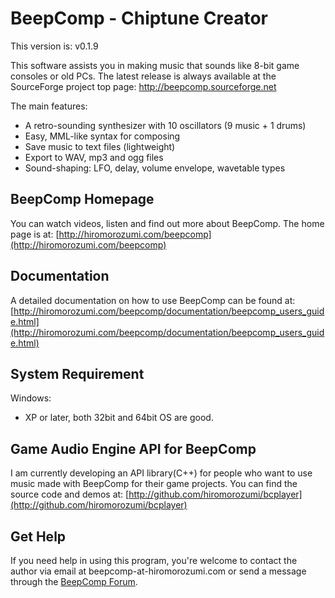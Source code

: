 BeepComp - Chiptune Creator
===========================

This version is: v0.1.9

This software assists you in making music that sounds like 8-bit game consoles or old PCs.
The latest release is always available at the SourceForge project top page:
http://beepcomp.sourceforge.net

The main features:
- A retro-sounding synthesizer with 10 oscillators (9 music + 1 drums)
- Easy, MML-like syntax for composing
- Save music to text files (lightweight)
- Export to WAV, mp3 and ogg files
- Sound-shaping: LFO, delay, volume envelope, wavetable types

BeepComp Homepage
-----------------

You can watch videos, listen and find out more about BeepComp. The home page is at:
[http://hiromorozumi.com/beepcomp](http://hiromorozumi.com/beepcomp)

Documentation
-------------

A detailed documentation on how to use BeepComp can be found at:
[http://hiromorozumi.com/beepcomp/documentation/beepcomp_users_guide.html](http://hiromorozumi.com/beepcomp/documentation/beepcomp_users_guide.html)

System Requirement
------------------

Windows:
- XP or later, both 32bit and 64bit OS are good.

Game Audio Engine API for BeepComp
----------------------------------

I am currently developing an API library(C++) for people who want to use music made with BeepComp for their game projects. You can find the source code and demos at:
[http://github.com/hiromorozumi/bcplayer](http://github.com/hiromorozumi/bcplayer)

Get Help
--------

If you need help in using this program, you're welcome to contact the author via email at beepcomp-at-hiromorozumi.com or send a message through the [BeepComp Forum](http://beepcomp.freeforums.net/).